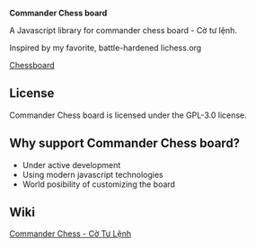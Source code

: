 **Commander Chess board**

A Javascript library for commander chess board - Cờ tư lệnh.

Inspired by my favorite, battle-hardened lichess.org

[Chessboard](https://github.com/lichess-org/chessground)

## License

Commander Chess board is licensed under the GPL-3.0 license.

## Why support Commander Chess board?

- Under active development
- Using modern javascript technologies
- World posibility of customizing the board
  
## Wiki

[Commander Chess - Cờ Tư Lệnh](../../wiki)
